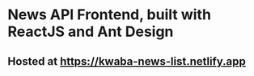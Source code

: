# News API Frontend, built with ReactJS and Ant Design

## Hosted at https://kwaba-news-list.netlify.app
